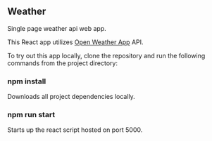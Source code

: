 ## Weather

Single page weather api web app.

This React app utilizes [Open Weather App](https://openweathermap.org/api) API.

To try out this app locally, clone the repository and run the following commands from the project directory:

### npm install

Downloads all project dependencies locally.

### npm run start

Starts up the react script hosted on port 5000.
